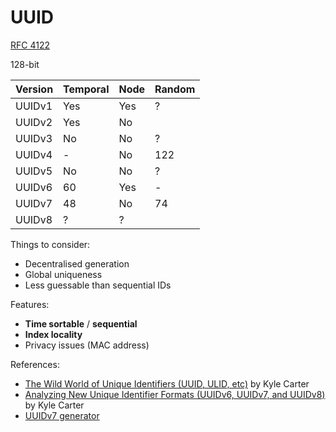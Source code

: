 # UUID

[RFC 4122](https://datatracker.ietf.org/doc/html/rfc4122)

128-bit

| Version | Temporal | Node | Random |
|---------|----------|------|--------|
| UUIDv1  | Yes      | Yes  | ?      |
| UUIDv2  | Yes      | No   |        |
| UUIDv3  | No       | No   | ?      |
| UUIDv4  | -        | No   | 122    |
| UUIDv5  | No       | No   | ?      |
| UUIDv6  | 60       | Yes  | -      |
| UUIDv7  | 48       | No   | 74     |
| UUIDv8  | ?        | ?    |        |
  
Things to consider:
* Decentralised generation
* Global uniqueness
* Less guessable than sequential IDs

Features:
* **Time sortable** / **sequential**
* **Index locality**
* Privacy issues (MAC address)

References:
* [The Wild World of Unique Identifiers (UUID, ULID, etc)](https://blog.scaledcode.com/blog/wild-world-unique-id/) by Kyle Carter
* [Analyzing New Unique Identifier Formats (UUIDv6, UUIDv7, and UUIDv8)](https://blog.scaledcode.com/blog/analyzing-new-unique-id/) by Kyle Carter
* [UUIDv7 generator](https://uuid7.com)
